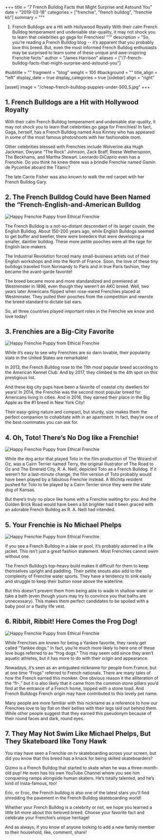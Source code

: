 +++
title = "7 French Bulldog Facts that Might Surprise and Astound You"
date = "2019-03-18"
categories = ["frenchie", "french bulldog", "frenchie kb"]
summary = """
1. French Bulldogs are a Hit with Hollywood Royalty With their calm French Bulldog temperament and undeniable star-quality, it may not shock you to learn that celebrities go gaga for Frenchies!
"""
description = "So, you’re reading a French Bulldog blog -- it’s apparent that you probably love this breed. But, even the most informed French Bulldog enthusiasts may be surprised to learn some of these unique and awe-inspiring Frenchie facts."
author = "James Harrison"
aliases = ["/7-french-bulldog-facts-that-might-surprise-and-astound-you"]

#subtitle = ""
fragment = "blog"
weight = 100
#background = ""
title_align = "left"
display_date = true
display_categories = true
[sidebar]
  align = "right"

[asset]
  image = "/cheap-french-bulldog-puppies-under-500_5.jpg"
+++

## 1. French Bulldogs are a Hit with Hollywood Royalty

With their calm French Bulldog temperament and undeniable star-quality, it may not shock you to learn that celebrities go gaga for Frenchies! In fact, Gaga, herself, has a French Bulldog named Asia Kinney who has appeared in some of the most famous photoshoots with her fashionable mom.

Other celebrities blessed with Frenchies include Wolverine aka Hugh Jackman, Dwyane “The Rock” Johnson, Zack Braff, Reese Wetherspoon, The Beckhams, and Martha Stewart. Leonardo DiCaprio even has a Frenchie. Do you think he knew there was a brindle Frenchie named Gamin de Pycombe aboard the Titanic?

The late Carrie Fisher was also known to walk the red carpet with her French Bulldog Gary.

## 2. The French Bulldog Could have Been Named the “French-English-and-American Bulldog

![Happy Frenchie Puppy from Ethical Frenchie](/images/english-bulldog-french-bulldog-puppy.jpg)

The French Bulldog is a not-so-distant descendant of its larger cousin, the English Bulldog. About 150-200 years ago, while English Bulldogs seemed to get buffer and beefier, there were breeders that were developing a smaller, daintier bulldog. These more petite pooches were all the rage for English lace-makers.

The Industrial Revolution forced many small-business artists out of their English workshops and into the North of France. Soon, the love of these tiny bulldogs traveled from Normandy to Paris and in true Paris fashion, they became the avant-garde favorite!

The breed became more and more standardized and premiered at Westminster in 1896, even though they weren’t an AKC breed. Well, two years later Americans flipped when rose-eared Frenchies placed at Westminster. They pulled their pooches from the competition and rewrote the breed standard to dictate bat ears.

So, all three countries played important roles in the Frenchie we know and love today!

## 3. Frenchies are a Big-City Favorite

![Happy Frenchie Puppy from Ethical Frenchie](/images/french-bulldog-meetup.jpg)

While it’s easy to see why Frenchies are so darn lovable, their popularity stats in the United States are remarkable!

In 2013, the French Bulldog rose to the 11th most popular breed according to the American Kennel Club. And by 2017, they climbed to the 4th spot on this prestigious list.

And these big city pups have been a favorite of coastal city dwellers for years! In 2014, the Frenchie was the second most popular breed for Americans living in cities. And in 2016, they earned their place in the Big Apple as the #1 breed in New York City!

Their easy-going nature and compact, but sturdy, size makes them the perfect companion to cohabitate with in an apartment. In fact, they’re one of the best roommates you can ask for.

## 4. Oh, Toto! There’s No Dog like a Frenchie!

![Happy Frenchie Puppy from Ethical Frenchie](/images/french-bulldog-linkedin-photo.jpg)

While the dog actor that played Toto in the film production of The Wizard of Oz, was a Cairn Terrier named Terry, the original illustrator of The Road to Oz and The Emerald City, R. A. Neill, depicted Toto as a French Bulldog. If it weren’t for a last-minute change, the film version of Toto probably would have been played by a fabulous Frenchie instead. A Wichita resident pushed for Toto to be played by a Cairn Terrier since they were the state dog of Kansas.

But there’s truly no place like home with a Frenchie waiting for you. And the Golden Brick Road would have been a bit brighter had it been graced with an adorable French Bulldog as R. A. Neill had intended.

## 5. Your Frenchie is No Michael Phelps

![Happy Frenchie Puppy from Ethical Frenchie](/images/french-bulldog-at-the-beach.jpg)

If you see a French Bulldog in a lake or pool, it’s probably adorned in a life jacket. This isn’t just a great fashion statement. Most Frenchies cannot swim without one.

The French Bulldog’s top-heavy build makes it difficult for them to keep themselves upright and paddling. Their petite snouts also add to the complexity of Frenchie water sports. They have a tendency to sink easily and struggle to keep their button nose above the waterline.

But this doesn’t prevent them from being able to wade in shallow water or take a bath (even though yours may try to convince you that baths are unnecessary). This makes them perfect candidates to be spoiled with a baby pool or a flashy life vest.

## 6. Ribbit, Ribbit! Here Comes the Frog Dog!

![Happy Frenchie Puppy from Ethical Frenchie](/images/english-bulldog-french-bulldog-puppy.jpg)

While Frenchies are known for being a Yankee favorite, they rarely get called “Yankee dogs.” In fact, you’re much more likely to here one of these love bugs referred to as “frog dogs.” This may seem odd since they aren’t aquatic athletes, but it has more to do with their origin and appearance.

Nowadays, it’s seen as an antiquated nickname for people from France, but at one time “Frogs” referred to French nationals. There are many tales of how the French earned this moniker. One obvious reason it the alliteration of the “fr-,” but it is also likely that it came from the common stone pillars you’d find at the entrance of a French home, topped with a stone toad. And French Bulldogs French origin may have contributed to this lovely pet name.

Many people are more familiar with this nickname as a reference to how our Frenchies love to lay flat on their bellies with their legs laid out behind them. While other people suggest that they earned this pseudonym because of their round faces and dark, round eyes.

## 7. They May Not Swim Like Michael Phelps, But They Skateboard like Tony Hawk

You may have seen a Frenchie on tv skateboarding across your screen, but did you know that this breed has a knack for being skilled skateboarders?

Gizmo is a French Bulldog that started to skate when he was a three-month-old pup! He even has his own YouTube Channel where you see him conquering ramps alongside human skaters. He’s totally talented, and he’s kind of Insta-famous, too!

Eric, or Eroc, the French bulldog is also one of the latest stars you’ll find shredding the pavement in the French Bulldog skateboarding world!

Whether your French Bulldog is a celebrity or not, we hope you learned a little bit more about this beloved breed. Choose your favorite fact and celebrate your Frenchie’s unique heritage!

And as always, if you know of anyone looking to add a new family member to their household, like, comment, share!